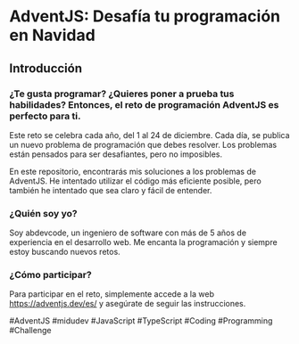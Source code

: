 # AdventJS: Desafía tu programación en Navidad

## Introducción

### ¿Te gusta programar? ¿Quieres poner a prueba tus habilidades? Entonces, el reto de programación AdventJS es perfecto para ti.

Este reto se celebra cada año, del 1 al 24 de diciembre. Cada día, se publica un nuevo problema de programación que debes resolver. Los problemas están pensados para ser desafiantes, pero no imposibles.

En este repositorio, encontrarás mis soluciones a los problemas de AdventJS. He intentado utilizar el código más eficiente posible, pero también he intentado que sea claro y fácil de entender.

### ¿Quién soy yo?

Soy abdevcode, un ingeniero de software con más de 5 años de experiencia en el desarrollo web. Me encanta la programación y siempre estoy buscando nuevos retos.

### ¿Cómo participar?

Para participar en el reto, simplemente accede a la web https://adventjs.dev/es/ y asegúrate de seguir las instrucciones.

#AdventJS #midudev #JavaScript #TypeScript #Coding #Programming #Challenge 
